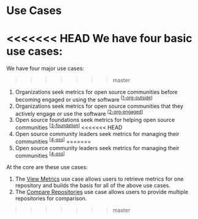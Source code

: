 # Use Cases

<<<<<<< HEAD
We have four basic use cases:
=======
We have four major use cases:
>>>>>>> master

1. Organizations seek metrics for open source communities before becoming engaged or using the software <sup>[<a href="1-org-outside.md">1-org-outside</a>]</sup>
2. Organizations seek metrics for open source communities that they actively engage or use the software <sup>[<a href="2-org-engaged.md">2-org-engaged</a>]</sup>
3. Open source foundations seek metrics for helping open source communities <sup>[<a href="3-foundation.md">3-foundation</a>]</sup>
<<<<<<< HEAD
3. Open source community leaders seek metrics for managing their communities <sup>[<a href="4-oss.md">4-oss</a>]</sup>
=======
4. Open source community leaders seek metrics for managing their communities <sup>[<a href="4-oss.md">4-oss</a>]</sup>

At the core are these use cases:
1. The [View Metrics](view-metrics.md) use case allows users to retrieve metrics
   for one repository and builds the basis for all of the above use cases.
2. The [Compare Repositories](compare-repositories.md) use case allows users to
   provide multiple repositories for comparison.
>>>>>>> master

